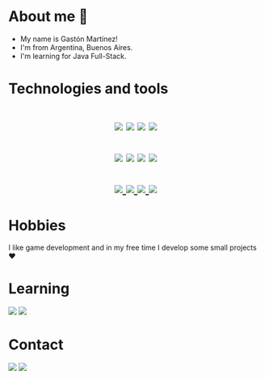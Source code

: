 # About me 🫡

* My name is Gastón Martínez!
* I'm from Argentina, Buenos Aires. 
* I'm learning for Java Full-Stack.

<h1 name="title">Technologies and tools<h1>

<div align="center">
<img src="https://img.shields.io/badge/Java-ED8B00?style=for-the-badge&logo=openjdk&logoColor=white"></img>
<img src="https://img.shields.io/badge/C%2B%2B-00599C?style=for-the-badge&logo=C%2B%2B&logoColor=white"></img>
<img src="https://img.shields.io/badge/MySQL-005C84?style=for-the-badge&logo=mysql&logoColor=white"></img>
<img src="https://img.shields.io/badge/-Git-E92727?style=for-the-badge&logo=Git&logoColor=white"></img>

<a target="title"><img src="https://img.shields.io/badge/Visual_Studio-5C2D91?style=for-the-badge&logo=visual%20studio&logoColor=white"></img></a>
<a target="title"><img src="https://img.shields.io/badge/Visual_Studio_Code-0078D4?style=for-the-badge&logo=visual%20studio%20code&logoColor=white"></img></a>
<a target="title"><img src="https://img.shields.io/badge/Netbeans-eb5c5c?style=for-the-badge&logo=apache%20netbeans%20IDE&logoColor=white"></img></a>
<a target="title"><img src="https://img.shields.io/badge/IntelliJ_IDEA-000000.svg?style=for-the-badge&logo=intellij-idea&logoColor=white"></img></a>

</div>

<p align="center">
  <a href="https://github.com/gasti-jm">
    <img src="http://github-profile-summary-cards.vercel.app/api/cards/profile-details?username=gasti-jm&theme=transparent" />
  </a>
  <a href="https://github.com/gasti-jm">
    <img src="https://github-readme-streak-stats.herokuapp.com/?user=gasti-jm&hide_border=true&card_width=338&theme=transparent" />
  </a>
  <a href="https://github.com/gasti-jm">
    <img src="http://github-profile-summary-cards.vercel.app/api/cards/stats?username=gasti-jm&theme=transparent" />
  </a>
  <a href="https://github.com/gasti-jm">
    <img src="https://github-readme-stats.vercel.app/api/top-langs/?username=gasti-jm&hide_progress=false&card_width=699&theme=transparent"/>
  </a>
</p>

# Hobbies
I like game development and in my free time I develop some small projects ❤️

# Learning

<a target="_blank"><img src="https://img.shields.io/badge/Spring-6DB33F?style=for-the-badge&logo=spring&logoColor=white"></img></a>
<a target="_blank" href="https://www.duolingo.com/profile/gASTINNN"><img src="https://img.shields.io/badge/English-%234DC730.svg?style=for-the-badge&logo=Duolingo&logoColor=white"></img></a>


# Contact

<a target="_blank" href="https://www.linkedin.com/in/gasti-jm/"><img src="https://img.shields.io/badge/-LinkedIn-0077B5?style=for-the-badge&logo=Linkedin&logoColor=white"></img></a>
<a target="_blank" href="mailto:gastin22@gmail.com"><img src="https://img.shields.io/badge/-Gmail-D14836?style=for-the-badge&logo=Gmail&logoColor=white"></img></a>
